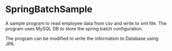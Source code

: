 SpringBatchSample
=================


A sample program to read employee data from csv and write to xml file.
The program uses MySQL DB to store the spring batch configuration.

The program can be modified to write the information to Database using JPA.
